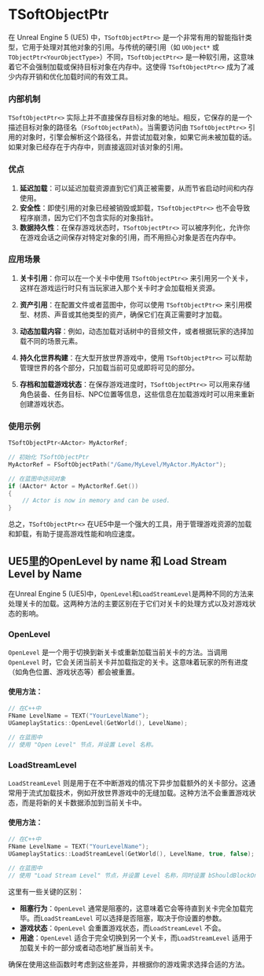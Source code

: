 # TSoftObjectPtr



在 Unreal Engine 5 (UE5) 中，`TSoftObjectPtr<>` 是一个非常有用的智能指针类型，它用于处理对其他对象的引用。与传统的硬引用（如 `UObject*` 或 `TObjectPtr<YourObjectType>`）不同，`TSoftObjectPtr<>` 是一种软引用，这意味着它不会强制加载或保持目标对象在内存中。这使得 `TSoftObjectPtr<>` 成为了减少内存开销和优化加载时间的有效工具。

### 内部机制

`TSoftObjectPtr<>` 实际上并不直接保存目标对象的地址。相反，它保存的是一个描述目标对象的路径名（`FSoftObjectPath`）。当需要访问由 `TSoftObjectPtr<>` 引用的对象时，引擎会解析这个路径名，并尝试加载对象，如果它尚未被加载的话。如果对象已经存在于内存中，则直接返回对该对象的引用。

### 优点

1. **延迟加载**：可以延迟加载资源直到它们真正被需要，从而节省启动时间和内存使用。
2. **安全性**：即使引用的对象已经被销毁或卸载，`TSoftObjectPtr<>` 也不会导致程序崩溃，因为它们不包含实际的对象指针。
3. **数据持久性**：在保存游戏状态时，`TSoftObjectPtr<>` 可以被序列化，允许你在游戏会话之间保存对特定对象的引用，而不用担心对象是否在内存中。

### 应用场景

1. **关卡引用**：你可以在一个关卡中使用 `TSoftObjectPtr<>` 来引用另一个关卡，这样在游戏运行时只有当玩家进入那个关卡时才会加载相关资源。
   
2. **资产引用**：在配置文件或者蓝图中，你可以使用 `TSoftObjectPtr<>` 来引用模型、材质、声音或其他类型的资产，确保它们在真正需要时才加载。

3. **动态加载内容**：例如，动态加载对话树中的音频文件，或者根据玩家的选择加载不同的场景元素。

4. **持久化世界构建**：在大型开放世界游戏中，使用 `TSoftObjectPtr<>` 可以帮助管理世界的各个部分，只加载当前可见或即将可见的部分。

5. **存档和加载游戏状态**：在保存游戏进度时，`TSoftObjectPtr<>` 可以用来存储角色装备、任务目标、NPC位置等信息，这些信息在加载游戏时可以用来重新创建游戏状态。

### 使用示例

```cpp
TSoftObjectPtr<AActor> MyActorRef;

// 初始化 TSoftObjectPtr
MyActorRef = FSoftObjectPath("/Game/MyLevel/MyActor.MyActor");

// 在蓝图中访问对象
if (AActor* Actor = MyActorRef.Get())
{
    // Actor is now in memory and can be used.
}
```

总之，`TSoftObjectPtr<>` 在UE5中是一个强大的工具，用于管理游戏资源的加载和卸载，有助于提高游戏性能和响应速度。





## UE5里的OpenLevel by name 和 Load Stream Level by Name

在Unreal Engine 5 (UE5)中，`OpenLevel`和`LoadStreamLevel`是两种不同的方法来处理关卡的加载。这两种方法的主要区别在于它们对关卡的处理方式以及对游戏状态的影响。

### OpenLevel
`OpenLevel` 是一个用于切换到新关卡或重新加载当前关卡的方法。当调用 `OpenLevel` 时，它会关闭当前关卡并加载指定的关卡。这意味着玩家的所有进度（如角色位置、游戏状态等）都会被重置。

#### 使用方法：
```cpp
// 在C++中
FName LevelName = TEXT("YourLevelName");
UGameplayStatics::OpenLevel(GetWorld(), LevelName);

// 在蓝图中
// 使用 "Open Level" 节点，并设置 Level 名称。
```

### LoadStreamLevel
`LoadStreamLevel` 则是用于在不中断游戏的情况下异步加载额外的关卡部分。这通常用于流式加载技术，例如开放世界游戏中的无缝加载。这种方法不会重置游戏状态，而是将新的关卡数据添加到当前关卡中。

#### 使用方法：
```cpp
// 在C++中
FName LevelName = TEXT("YourLevelName");
UGameplayStatics::LoadStreamLevel(GetWorld(), LevelName, true, false);

// 在蓝图中
// 使用 "Load Stream Level" 节点，并设置 Level 名称，同时设置 bShouldBlockOnComplete 和 bShouldLoadInStages。
```

这里有一些关键的区别：
- **阻塞行为**：`OpenLevel` 通常是阻塞的，这意味着它会等待直到关卡完全加载完毕。而`LoadStreamLevel` 可以选择是否阻塞，取决于你设置的参数。
- **游戏状态**：`OpenLevel` 会重置游戏状态，而`LoadStreamLevel` 不会。
- **用途**：`OpenLevel` 适合于完全切换到另一个关卡，而`LoadStreamLevel` 适用于加载关卡的一部分或者动态地扩展当前关卡。

确保在使用这些函数时考虑到这些差异，并根据你的游戏需求选择合适的方法。